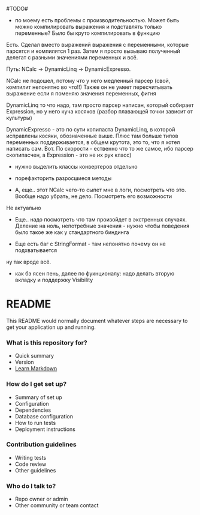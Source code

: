 #TODO#

* по моему есть проблемы с производительностью. Может быть можно компилировать выражения и подставлять только переменные? Было бы круто компилировать в функцию

Есть. Сделал вместо выражений выражения с переменными, которые парсятся и компилятся 1 раз. Затем я просто вызываю полученный делегат с разными значениями переменных и всё.

Путь: NCalc -> DynamicLinq -> DynamicExpresso.

NCalc не подошел, потому что у него медленный парсер (свой, компилит непонятно во что!!)
Также он не умеет пересчитывать выражение если я поменяю значения переменных, фигня

DynamicLinq то что надо, там просто парсер написан, который собирает Expression, но у него куча косяков (разбор плавающей точки зависит от культуры)

DynamicExpresso - это по сути копипаста DynamicLinq, в которой исправлены косяки, обозначенные выше. Плюс там больше типов переменных поддерживается, в общем крутота, это то, что я хотел написать сам. Вот. По скорости - ественно что то же самое, ибо парсер скопипасчен, а Expression - это не их рук класс)


* нужно выделить классы конвертеров отдельно

* порефакторить разросшиеся методы

 * А, еще.. этот NCalc чего-то сыпет мне в логи, посмотреть что это. Вообще надо убрать, не дело. Посмотреть его возможности

Не актуально

* Еще.. надо посмотреть что там произойдет в экстренных случаях. Деление на ноль, непотребные значения - нужно чтобы поведения было такое же как у стандартного биндинга
 
* Еще есть баг с StringFormat - там непонятно почему он не подхватывается

ну так вроде всё.

* как бэ ясен пень, далее по фукнционалу: надо делать вторую вкладку и поддержку Visibility

# README #

This README would normally document whatever steps are necessary to get your application up and running.

### What is this repository for? ###

* Quick summary
* Version
* [Learn Markdown](https://bitbucket.org/tutorials/markdowndemo)

### How do I get set up? ###

* Summary of set up
* Configuration
* Dependencies
* Database configuration
* How to run tests
* Deployment instructions

### Contribution guidelines ###

* Writing tests
* Code review
* Other guidelines

### Who do I talk to? ###

* Repo owner or admin
* Other community or team contact